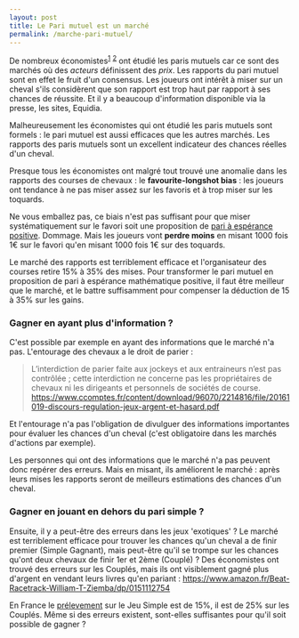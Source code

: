 ```yaml
---
layout: post
title: Le Pari mutuel est un marché
permalink: /marche-pari-mutuel/
---
```


De nombreux économistes<sup>[1](https://fr.scribd.com/document/266704647/Donald-B-Hausch-Efficiency-Of-Racetrack-Betting-BookZZ-org-pdf)</sup> <sup>[2](http://epublications.uef.fi/pub/urn_isbn_978-952-219-283-7/urn_isbn_978-952-219-283-7.pdf)</sup> ont étudié les paris mutuels car ce sont des marchés où des *acteurs* définissent des *prix*.
Les rapports du pari mutuel sont en effet le fruit d'un consensus. Les joueurs ont intérêt à miser sur un cheval s'ils considèrent que son rapport est trop haut par rapport à ses chances de réussite. Et il y a beaucoup d'information disponible via la presse, les sites, Equidia.

Malheureusement les économistes qui ont étudié les paris mutuels sont formels : le pari mutuel est aussi efficaces que les autres marchés. Les rapports des paris mutuels sont un excellent indicateur des chances réelles d'un cheval.

Presque tous les économistes ont malgré tout trouvé une anomalie dans les rapports des courses de chevaux : le **favourite-longshot bias** : les joueurs ont tendance à ne pas miser assez sur les favoris et à trop miser sur les toquards.

Ne vous emballez pas, ce biais n'est pas suffisant pour que miser systématiquement sur le favori soit une proposition de [pari à espérance positive](/gagner-courses/). Dommage.
Mais les joueurs vont **perdre moins** en misant 1000 fois 1€ sur le favori qu'en misant 1000 fois 1€ sur des toquards.

Le marché des rapports est terriblement efficace et l'organisateur des courses retire 15% à 35% des mises. Pour transformer le pari mutuel en proposition de pari à espérance mathématique positive, il faut être meilleur que le marché, et le battre suffisamment pour compenser la déduction de 15 à 35% sur les gains.


### Gagner en ayant plus d'information ?

C'est possible par exemple en ayant des informations que le marché n'a pas. L'entourage des chevaux a le droit de parier :   
> L’interdiction de parier faite aux jockeys et aux entraineurs n’est pas contrôlée ; cette interdiction ne concerne pas les propriétaires de chevaux ni les dirigeants et personnels de sociétés de course.
<https://www.ccomptes.fr/content/download/96070/2214816/file/20161019-discours-regulation-jeux-argent-et-hasard.pdf>

Et l'entourage n'a pas l'obligation de divulguer des informations importantes pour évaluer les chances d'un cheval (c'est obligatoire dans les marchés d'actions par exemple).

Les personnes qui ont des informations que le marché n'a pas peuvent donc repérer des erreurs. Mais en misant, ils améliorent le marché : après leurs mises les rapports seront de meilleurs estimations des chances d'un cheval.

### Gagner en jouant en dehors du pari simple ?
Ensuite, il y a peut-être des erreurs dans les jeux 'exotiques' ? Le marché est terriblement efficace pour trouver les chances qu'un cheval a de finir premier (Simple Gagnant), mais peut-être qu'il se trompe sur les chances qu'ont deux chevaux de finir 1er et 2ème (Couplé) ?
Des économistes ont trouvé des erreurs sur les Couplés, mais ils ont visiblement gagné plus d'argent en vendant leurs livres qu'en pariant : <https://www.amazon.fr/Beat-Racetrack-William-T-Ziemba/dp/0151112754> 
 
En France le [prélevement](/prelevements-trj/) sur le Jeu Simple est de 15%, il est de 25% sur les Couplés. Même si des erreurs existent, sont-elles suffisantes pour qu'il soit possible de gagner ?
